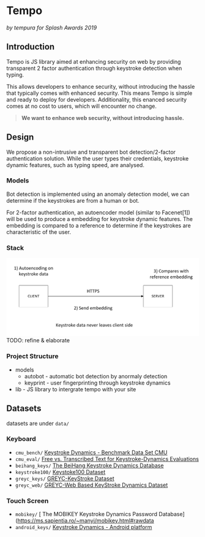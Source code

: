# Tempo
_by tempura for Splash Awards 2019_

## Introduction 
Tempo is JS library aimed at enhancing security on web by providing transparent
2 factor authentication through keystroke detection when typing.

This allows developers to enhance security, without introducing the hassle that 
typically comes with enhanced security. This means Tempo is simple and ready to
deploy for developers. Additionality, this enanced security comes at no cost to
users, which will encounter no change.

> **We want to enhance web security, without introducing hassle.**

## Design
We propose a non-intrusive and transparent bot detection/2-factor
authentication  solution. While the user types their credentials, keystroke
dynamic features, such as typing speed, are analysed.


### Models
Bot detection is implemented using an anomaly detection model, we can determine if the
keystrokes are from a human or bot. 

For 2-factor authentication, an autoencoder
model (similar to Facenet[1]) will be used to produce a embedding for keystroke
dynamic features. The embedding is compared to a reference to determine if the
keystrokes are characteristic of the user.

### Stack
![Tempo Stack](./assets/stack.png)
TODO: refine & elaborate

### Project Structure
- models
    - autobot - automatic bot detection by anormaly detection
    - keyprint - user fingerprinting through keystroke dynamics
- lib - JS library to intergrate tempo with your site

## Datasets
datasets are under `data/`

### Keyboard
- `cmu_bench/` [Keystroke Dynamics - Benchmark Data Set CMU](https://www.cs.cmu.edu/~keystroke/)
- `cmu_eval/` [Free vs. Transcribed Text for Keystroke-Dynamics Evaluations](http://www.cs.cmu.edu/~keystroke/laser-2012/)
- `beihang_keys/` [The BeiHang Keystroke Dynamics Database](http://mpl.buaa.edu.cn/detail1.htm)
- `keystroke100/` [Keystoke100 Dataset](http://personal.ie.cuhk.edu.hk/~ccloy/downloads_keystroke100.html)
- `greyc_keys/` [GREYC-KeyStroke Dataset](https://web.archive.org/web/20181017094316/http://www.epaymentbiometrics.ensicaen.fr/greyc-keystroke-dataset)
- `greyc_web/` [GREYC-Web Based KeyStroke Dynamics Dataset](http://www.labri.fr/perso/rgiot/ressources/GREYC-WebDataset.html)

### Touch Screen
- `mobikey/` [ The MOBIKEY Keystroke Dynamics Password Database](https://ms.sapientia.ro/~manyi/mobikey.html#rawdata
- `android_keys/` [Keystroke Dynamics - Android platform](https://ms.sapientia.ro/~manyi/keystroke.html)
